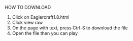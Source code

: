 HOW TO DOWNLOAD

1. Click on Eaglercraft1.8.html
2. Click view raw
3. On the page with text, press Ctrl-S to download the file
4. Open the file then you can play
